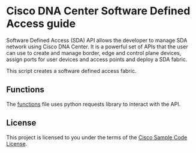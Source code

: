 # Cisco DNA Center Software Defined Access guide

Software Defined Access (SDA) API allows the developer to manage SDA network using Cisco DNA Center. It is a powerful set of APIs that the user can use to create and manage border, edge and control plane devices, assign ports for user devices and access points and deploy a SDA fabric.

This script creates a software defined access fabric.

## Functions

The [functions](./sda-functions.py) file uses python requests library to interact with the API.

## License

This project is licensed to you under the terms of the [Cisco Sample Code License](../LICENSE).
